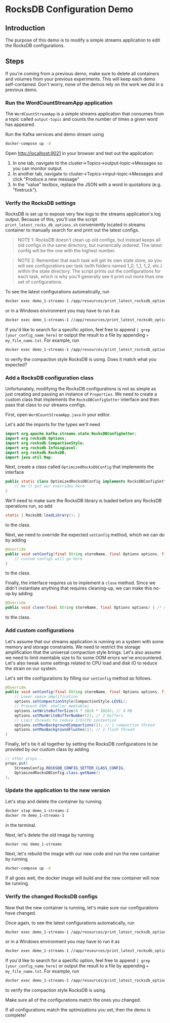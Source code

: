 # RocksDB Configuration Demo

## Introduction

The purpose of this demo is to modify a simple streams application to edit the RocksDB configurations.

## Steps

If you're coming from a previous demo, make sure to delete all containers and volumes from your previous experiments.
This will keep each demo self-contained.
Don't worry, none of the demos rely on the work we did in a previous demo.

### Run the WordCountStreamApp application

The `WordCountStreamApp` is a simple streams application that consumes from a topic called `output-topic` and counts the number of times a given word has appeared.

Run the Kafka services and demo stream using
```bash
docker-compose up -d
```

Open [http://localhost:9021](http://localhost:9021) in your browser and test out the application:
1. In one tab, navigate to the cluster->Topics->output-topic->Messages so you can monitor output.
2. In another tab, navigate to cluster->Topics->input-topic->Messages and click "Produce a new message"
3. In the "value" textbox, replace the JSON with a word in quotations (e.g. "firetruck").

### Verify the RocksDB settings

RocksDB is set up to expose very few logs to the streams application's log output.
Because of this, you'll use the script `print_latest_rocks_db_options.sh` conveniently located in streams container to manually search for and print out the latest configs.

> NOTE 1: RocksDB doesn't clean up old configs, but instead keeps all old configs in the same directory, but numerically ordered.
> The latest config will be the one with the highest number.

> NOTE 2: Remember that each task will get its own state store, so you will see configurations per task (with folders named 1_0, 1_1, 1_2, etc.) within the state directory.
> The script prints out the configurations for each task, which is why you'll generally see it print out more than one set of configurations.

To see the latest configurations automatically, run
```bash
docker exec demo_1-streams-1 /app/resources/print_latest_rocksdb_options.sh
```
or in a Windows environment you may have to run it as
```bash
docker exec demo_1-streams-1 //app/resources/print_latest_rocksdb_options.sh
```

If you'd like to search for a specific option, feel free to append `| grep [your_config_name_here]` or output the result to a file by appending `> my_file_name.txt`.
For example, run
```bash
docker exec demo_1-streams-1 /app/resources/print_latest_rocksdb_options.sh | grep compaction_style
```
to verify the compaction style RocksDB is using. Does it match what you expected?

### Add a RocksDB configuration class

Unfortunately, modifying the RocksDB configurations is not as simple as just creating and passing an instance of `Properties`.
We need to create a custom class that implements the `RocksDBConfigSetter` interface and then pass that class to our streams configs.

First, open `WordCountStreamApp.java` in your editor.

Let's add the imports for the types we'll need
```java
import org.apache.kafka.streams.state.RocksDBConfigSetter;
import org.rocksdb.Options;
import org.rocksdb.CompactionStyle;
import org.rocksdb.InfoLogLevel;
import org.rocksdb.RocksDB;
import java.util.Map;
```

Next, create a class called `OptimizedRocksDbConfig` that implements the interface
```java
public static class OptimizedRocksDBConfig implements RocksDBConfigSetter {
    // We'll put our overrides here
}
```

We'll need to make sure the RocksDB library is loaded before any RocksDB operations run, so add
```java
static { RocksDB.loadLibrary(); }
```
to the class.

Next, we need to override the expected `setConfig` method, which we can do by adding
```java
@Override
public void setConfig(final String storeName, final Options options, final Map<String, Object> configs) {
    // custom configs will go here
}
```
to the class.

Finally, the interface requires us to implement a `close` method. Since we didn't instantiate anything that requires cleaning-up, we can make this no-op by adding
```java
@Override
public void close(final String storeName, final Options options) { /* no-op */ }
```
to the class.

### Add custom configurations

Let's assume that our streams application is running on a system with some memory and storage constraints.
We need to restrict the storage amplification that the universal compaction style brings.
Let's also assume we need to limit memtable size to fix some OOM errors we've encountered.
Let's also tweak some settings related to CPU load and disk IO to reduce the strain on our system.

Let's set the configurations by filling our `setConfig` method as follows.
```java
@Override
public void setConfig(final String storeName, final Options options, final Map<String, Object> configs) {
    // Lower space amplification
    options.setCompactionStyle(CompactionStyle.LEVEL);
    // Prevent OOM: smaller memtables
    options.setWriteBufferSize(8 * 1024 * 1024); // 8 MB
    options.setMaxWriteBufferNumber(2); // 2 buffers
    // Limit threads to reduce I/O/CPU contention
    options.setMaxBackgroundCompactions(1); // 1 compaction thread
    options.setMaxBackgroundFlushes(1); // 1 flush thread
}
```

Finally, let's tie it all together by setting the RocksDB configurations to be provided by our custom class by adding
```java
// other props...
props.put(
    StreamsConfig.ROCKSDB_CONFIG_SETTER_CLASS_CONFIG,
    OptimizedRocksDBConfig.class.getName()
);
```

### Update the application to the new version

Let's stop and delete the container by running
```bash
docker stop demo_1-streams-1
docker rm demo_1-streams-1
```
in the terminal.

Next, let's delete the old image by running
```bash
docker rmi demo_1-streams
```

Next, let's rebuild the image with our new code and run the new container by running
```bash
docker-compose up -d
```

If all goes well, the docker image will build and the new container will now be running.

### Verify the changed RocksDB configs

Now that the new container is running, let's make sure our configurations have changed.

Once again, to see the latest configurations automatically, run
```bash
docker exec demo_1-streams-1 /app/resources/print_latest_rocksdb_options.sh
```
or in a Windows environment you may have to run it as
```bash
docker exec demo_1-streams-1 //app/resources/print_latest_rocksdb_options.sh
```

If you'd like to search for a specific option, feel free to append `| grep [your_config_name_here]` or output the result to a file by appending `> my_file_name.txt`.
For example, run
```bash
docker exec demo_1-streams-1 /app/resources/print_latest_rocksdb_options.sh | grep compaction_style
```
to verify the compaction style RocksDB is using.

Make sure all of the configurations match the ones you changed.

If all configurations match the optimizations you set, then the demo is complete!
